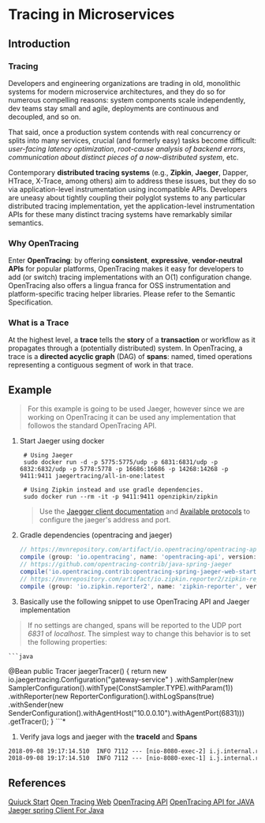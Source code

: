# Tracing in Microservices

## Introduction

### Tracing

Developers and engineering organizations are trading in old, monolithic systems for modern microservice architectures, and they do so for numerous compelling reasons: system components scale independently, dev teams stay small and agile, deployments are continuous and decoupled, and so on.

That said, once a production system contends with real concurrency or splits into many services, crucial (and formerly easy) tasks become difficult: *user-facing latency optimization*, *root-cause analysis of backend errors*, *communication about distinct pieces of a now-distributed system*, etc.

Contemporary **distributed tracing systems** (e.g., **Zipkin**, **Jaeger**, Dapper, HTrace, X-Trace, among others) aim to address these issues, but they do so via application-level instrumentation using incompatible APIs. Developers are uneasy about tightly coupling their polyglot systems to any particular distributed tracing implementation, yet the application-level instrumentation APIs for these many distinct tracing systems have remarkably similar semantics.

### Why OpenTracing

Enter **OpenTracing**: by offering **consistent**, **expressive**, **vendor-neutral APIs** for popular platforms, OpenTracing makes it easy for developers to add (or switch) tracing implementations with an O(1) configuration change. OpenTracing also offers a lingua franca for OSS instrumentation and platform-specific tracing helper libraries. Please refer to the Semantic Specification.

### What is a Trace

At the highest level, a **trace** tells the **story** of a **transaction** or workflow as it propagates through a (potentially distributed) system. In OpenTracing, a trace is a **directed acyclic graph** (DAG) of **spans**: named, timed operations representing a contiguous segment of work in that trace.

## Example

> For this example is going to be used Jaeger, however since we are working on OpenTracing it can be used any implementation that followos the standard OpenTracing API.

1. Start Jaeger using docker

        # Using Jaeger
        sudo docker run -d -p 5775:5775/udp -p 6831:6831/udp -p 6832:6832/udp -p 5778:5778 -p 16686:16686 -p 14268:14268 -p 9411:9411 jaegertracing/all-in-one:latest

        # Using Zipkin instead and use gradle dependencies.
        sudo docker run --rm -it -p 9411:9411 openzipkin/zipkin

    > Use the [Jaegger client documentation](https://github.com/jaegertracing/jaeger-client-java/tree/master/jaeger-core) and [Available protocols](https://www.jaegertracing.io/docs/1.6/getting-started/) to configure the jaeger's address and port.

1. Gradle dependencies (opentracing and jaeger)

    ```Groovy
    // https://mvnrepository.com/artifact/io.opentracing/opentracing-api
    compile (group: 'io.opentracing', name: 'opentracing-api', version: '0.31.0')
    // https://github.com/opentracing-contrib/java-spring-jaeger
    compile('io.opentracing.contrib:opentracing-spring-jaeger-web-starter:0.2.1')
    // https://mvnrepository.com/artifact/io.zipkin.reporter2/zipkin-reporter
    compile (group: 'io.zipkin.reporter2', name: 'zipkin-reporter', version: '2.7.7')
    ```

1. Basically use the following snippet to use OpenTracing API and Jaeger implementation

> If no settings are changed, spans will be reported to the UDP port *6831* of *localhost*. The simplest way to change this behavior is to set the following properties:

    ```java
   @Bean
    public Tracer jaegerTracer() {
        return new io.jaegertracing.Configuration("gateway-service" )
                .withSampler(new SamplerConfiguration().withType(ConstSampler.TYPE).withParam(1))
                .withReporter(new ReporterConfiguration().withLogSpans(true)
                        .withSender(new SenderConfiguration().withAgentHost("10.0.0.10").withAgentPort(6831)))
                .getTracer();
    }
    ```*

1. Verify java logs and jaeger with the **traceId** and **Spans**

```txt
2018-09-08 19:17:14.510  INFO 7112 --- [nio-8080-exec-2] i.j.internal.reporters.LoggingReporter   : Span reported: e18a3bb477929bac:e9fe19d397077ed2:b067b08b660904f7:1 - hello
2018-09-08 19:17:14.510  INFO 7112 --- [nio-8080-exec-1] i.j.internal.reporters.LoggingReporter   : Span reported: e18a3bb477929bac:b067b08b660904f7:e18a3bb477929bac:1 - GET
```

## References

[Quiuck Start](http://opentracing.io/documentation/pages/quick-start)
[Open Tracing Web](http://opentracing.io/)
[OpenTracing API](https://github.com/opentracing)
[OpenTracing API for JAVA](https://github.com/opentracing/opentracing-java)
[Jaeger spring Client For Java](https://github.com/opentracing-contrib/java-spring-jaeger)
